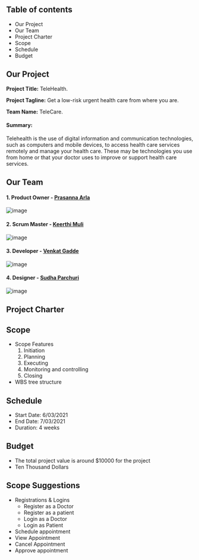 ## Table of contents ##
- Our Project
- Our Team
- Project Charter
- Scope
- Schedule
- Budget


## Our Project ##
**Project Title:** TeleHealth.

**Project Tagline:** Get a low-risk urgent health care from where you are.

**Team Name:** TeleCare.

#### Summary: ####
Telehealth is the use of digital information and communication technologies, such as computers and mobile devices, to access health care services remotely and manage your health care. These may be technologies you use from home or that your doctor uses to improve or support health care services.


## Our Team ##
#### 1. Product Owner - [Prasanna Arla](https://github.com/PRASANNAARLA) ###

![image](https://user-images.githubusercontent.com/77706824/119590803-1849c380-bd9b-11eb-92b5-20b18b57aea7.png)


#### 2. Scrum Master - [Keerthi Muli](https://github.com/KeerthiMuli) ####

![image](https://user-images.githubusercontent.com/77706824/119589651-db7ccd00-bd98-11eb-9c73-8d76f13c5fb1.png)


#### 3. Developer - [Venkat Gadde](https://github.com/VenkatGadde9999/) ####


![image](https://user-images.githubusercontent.com/77706824/119590080-b8065200-bd99-11eb-96f8-fbcebf37dcc3.png)

#### 4. Designer - [Sudha Parchuri](https://github.com/SudhaP10/) ####


![image](https://user-images.githubusercontent.com/84041794/119570377-a4e18b00-bd75-11eb-9fb6-dce8bf2a22d1.png)

## Project Charter ##



## Scope ##

- Scope Features
  1. Initiation
  2. Planning
  3. Executing
  4. Monitoring and controlling
  5. Closing
- WBS tree structure


## Schedule ##
- Start Date: 6/03/2021
- End Date: 7/03/2021
- Duration: 4 weeks

## Budget ##

- The total project value is around $10000 for the project
- Ten Thousand Dollars

## Scope Suggestions ##
  - Registrations & Logins
    - Register as a Doctor
    - Register as a patient
    - Login as a Doctor
    - Login as Patient
  - Schedule appointment
  - View Appointment
  - Cancel Appointment
  - Approve appointment
